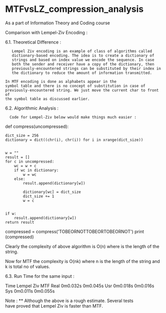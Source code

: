 # MTFvsLZ_compression_analysis
As a part of Information Theory and Coding course


Comparison with Lempel-Ziv Encoding :

 6.1.  Theoretical Difference :

       Lempel Ziv encoding is an example of class of algorithms called      
       dictionary-based encoding. The idea is to create a dictionary of   
       strings and based on index value we encode the sequence. In case   
       both the sender and receiver have a copy of the dictionary, then     
       previously-encountered strings can be substituted by their index in 
       the dictionary to reduce the amount of information transmitted.

    In MTF encoding is done as alphabets appear in the   
    symbol table and there is no concept of substitution in case of  
    previously-encountered string. We just move the current char to front of
    the symbol table as discussed earlier.


6.2.   Algorithmic Analysis :

      Code for Lempel-Ziv below would make things much easier :

 def compress(uncompressed):
    
 
    
    dict_size = 256
    dictionary = dict((chr(i), chr(i)) for i in xrange(dict_size))
  
 
    w = ""
    result = []
    for c in uncompressed:
        wc = w + c
        if wc in dictionary:
            w = wc
        else:
            result.append(dictionary[w])
            
            dictionary[wc] = dict_size
            dict_size += 1
            w = c
 
    
    if w:
        result.append(dictionary[w])
    return result

compressed = compress('TOBEORNOTTOBEORTOBEORNOT')
print (compressed)



Clearly the complexity of above algorithm is O(n) where is the length of the string.

Now for MTF the complexity is O(nk) where n is the length of the string and k is total no of values.


6.3. Run Time for the same input :

  
Time
Lempel Ziv
MTF
Real
0m0.032s
0m0.045s
Usr
0m0.018s
0m0.016s
Sys
0m0.011s
0m0.055s

 Note : ** Although the above is a rough estimate. Several tests  
                        have proved that Lempel Ziv is faster than MTF.

